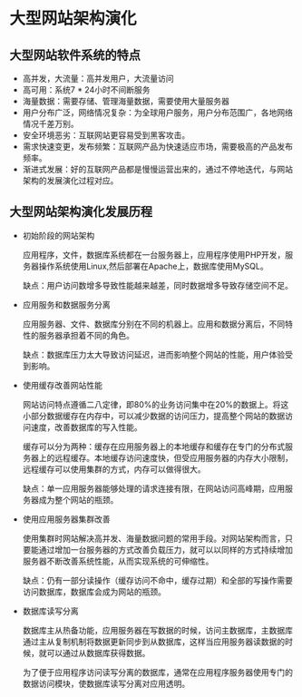 # 大型网站架构演化

## 大型网站软件系统的特点
- 高并发，大流量：高并发用户，大流量访问
- 高可用：系统7 * 24小时不间断服务
- 海量数据：需要存储、管理海量数据，需要使用大量服务器
- 用户分布广泛，网络情况复杂：为全球用户服务，用户分布范围广，各地网络情况千差万别。
- 安全环境恶劣：互联网站更容易受到黑客攻击。
- 需求快速变更，发布频繁：互联网产品为快速适应市场，需要极高的产品发布频率。
- 渐进式发展：好的互联网产品都是慢慢运营出来的，通过不停地迭代，与网站架构的发展演化过程对应。

## 大型网站架构演化发展历程
- 初始阶段的网站架构

  应用程序，文件，数据库系统都在一台服务器上，应用程序使用PHP开发，服务器操作系统使用Linux,然后部署在Apache上，数据库使用MySQL。
  
  缺点：用户访问数增多导致性能越来越差，同时数据增多导致存储空间不足。

- 应用服务和数据服务分离

  应用服务器、文件、数据库分别在不同的机器上。应用和数据分离后，不同特性的服务器承担着不同的角色。
  
  缺点：数据库压力太大导致访问延迟，进而影响整个网站的性能，用户体验受到影响。
 
- 使用缓存改善网站性能

  网站访问特点遵循二八定律，即80%的业务访问集中在20%的数据上。将这小部分数据缓存在内存中，可以减少数据的访问压力，提高整个网站的数据访问速度，改善数据库的写入性能。
  
  缓存可以分为两种：缓存在应用服务器上的本地缓存和缓存在专门的分布式服务器上的远程缓存。本地缓存访问速度快，但受应用服务器的内存大小限制，远程缓存可以使用集群的方式，内存可以做得很大。
  
  缺点：单一应用服务器能够处理的请求连接有限，在网站访问高峰期，应用服务器成为整个网站的瓶颈。
  
- 使用应用服务器集群改善

  使用集群时网站解决高并发、海量数据问题的常用手段。对网站架构而言，只要能通过增加一台服务器的方式改善负载压力，就可以以同样的方式持续增加服务器不断改善系统性能，从而实现系统的可伸缩性。
  
  缺点：仍有一部分读操作（缓存访问不命中，缓存过期）和全部的写操作需要访问数据库，数据库会成为网站的瓶颈。
  
- 数据库读写分离

  数据库主从热备功能，应用服务器在写数据的时候，访问主数据库，主数据库通过主从复制机制将数据更新同步到从数据库，这样当应用服务器读数据的时候，就可以通过从数据库获得数据。
  
  为了便于应用程序访问读写分离的数据库，通常在应用程序服务器使用专门的数据访问模块，使数据库读写分离对应用透明。
  
  
